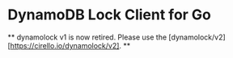 # DynamoDB Lock Client for Go

** dynamolock v1 is now retired. Please use the [dynamolock/v2][https://cirello.io/dynamolock/v2]. **

